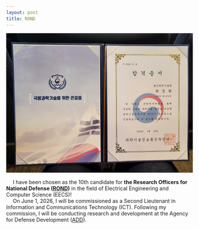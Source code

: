 ```yaml
---
layout: post
title: ROND
---
```

<p align="center">
  <img src="ROND.jpg" alt="ROND"/>
</p>

&emsp; I have been chosen as the 10th candidate for **the Research Officers for National Defense (<a href="https://rond.or.kr/" target="_blank" rel="noopener noreferrer">ROND</a>)** in the field of Electrical Engineering and Computer Science (EECS)!  
&emsp; On June 1, 2026, I will be commissioned as a Second Lieutenant in Information and Communications Technology (ICT). Following my commission, I will be conducting research and development at the Agency for Defense Development (<a href="https://www.add.re.kr/eps" target="_blank" rel="noopener noreferrer">ADD</a>).
